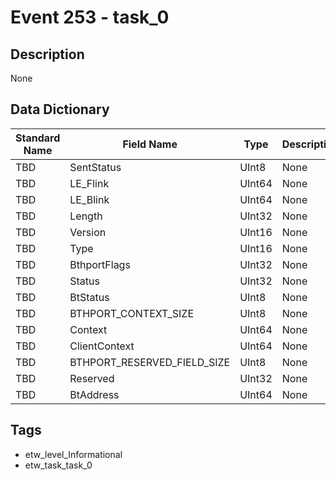 # Event 253 - task_0

## Description
None

## Data Dictionary
|Standard Name|Field Name|Type|Description|Sample Value|
|---|---|---|---|---|
|TBD|SentStatus|UInt8|None|`None`|
|TBD|LE_Flink|UInt64|None|`None`|
|TBD|LE_Blink|UInt64|None|`None`|
|TBD|Length|UInt32|None|`None`|
|TBD|Version|UInt16|None|`None`|
|TBD|Type|UInt16|None|`None`|
|TBD|BthportFlags|UInt32|None|`None`|
|TBD|Status|UInt32|None|`None`|
|TBD|BtStatus|UInt8|None|`None`|
|TBD|BTHPORT_CONTEXT_SIZE|UInt8|None|`None`|
|TBD|Context|UInt64|None|`None`|
|TBD|ClientContext|UInt64|None|`None`|
|TBD|BTHPORT_RESERVED_FIELD_SIZE|UInt8|None|`None`|
|TBD|Reserved|UInt32|None|`None`|
|TBD|BtAddress|UInt64|None|`None`|

## Tags
* etw_level_Informational
* etw_task_task_0